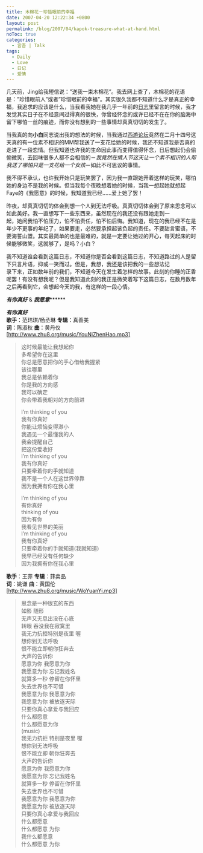 ```yaml
---
title: 木棉花－珍惜眼前的幸福
date: 2007-04-20 12:22:34 +0800
layout: post
permalink: /blog/2007/04/kapok-treasure-what-at-hand.html
noToc: true
categories:
  - 言吾 | Talk
tags:
  - Daily
  - Love
  - 日记
  - 爱情
---
```

几天前，Jing给我短信说：&#8221;送我一束木棉花&#8221;。我去网上查了，木棉花的花语是：&#8221;珍惜眼前人&#8221;或者&#8221;珍惜眼前的幸福&#8221;。其实很久我都不知道什么才是真正的幸福，我追求的应该是什么，当我看我她在我几乎一年前的[日志][1]里留言的时候，我才发觉其实日子在不经意间过得真的很快，你曾经怀念的或许已经不在在你的脑海中留下哪怕一丝的痕迹，而你没有想到的一些事情却真真切切的发生了。

当我真的向**小白**同志说出我的想法的时候，当我通过<a href="http://www.666my.com/bbs/index.asp?boardid=27" title="朋友侃吧">西游论坛</a>竟然在二月十四号这天真的有一位素不相识的MM帮我送了一支花给她的时候，我还不知道我是否真的走进了一段恋情。但我知道也许我的生命因此事而变得值得怀念，日后想起仍会偷偷微笑，去回味很多人都不会相信的－*我竟然在情人节这天让一个素不相识的人帮我送了哪怕只是一支花给一个女孩*－如此不可思议的事情。

我不得不承认，也许我开始只是玩笑罢了，因为我一直跟她开着这样的玩笑，哪怕她的身边不是我的时候。但当我每个夜晚想着她的时候，当我一想起她就想起Faye的《我愿意》的时候，我知道我已经&#8230;&#8230;爱上她了罢！

昨夜，却真真切切的体会到想一个人到无法呼吸。真真切切体会到了原来思念可以如此美好。我一直想写下一些东西来，虽然现在的我还没有跟她走到一  
起，她问我怕不怕压力，怕不怕责任，怕不怕后悔。我知道，现在的我已经不在是年少不更事的年纪了，如果要走，必然要承担起该负起的责任。不要甜言蜜语，不  
要海誓山盟。其实最简单的也是最难的，就是一定要让她过的开心，每天起床的时候能够微笑，这就够了，是吗？小白？

我不知道谁会看到这篇日志，不知道你是否会看到这篇日志，不知道路过的人是留下只言片语，抑或一笑而过。但是，我想，我还是该把我的一些想法记  
录下来，正如数年前的我们，不知道今天在发生着怎样的故事。此刻的你睡的正香呢罢！有没有想我呢？但是我知道此刻的我正是微笑着写下这篇日志，在数月数年  
之后再看到它，会想起今天的我，有这样的一段心情。

***有你真好*** &#038; ***我愿意*********

<!--more-->

  
***有你真好***  
**歌手**：范玮琪/杨丞琳 **专辑**：真善美  
**词**：陈淑秋 **曲**：黄丹仪  
[http://www.zhu8.org/music/YouNiZhenHao.mp3]

> 这时候最能让我想起你  
> 多希望你在这里  
> 你总是愿意把你的手心借给我握紧  
> 该往哪里  
> 我总是依赖着你  
> 你是我的方向感  
> 我可以确定  
> 你会带着我朝对的方向前进
> 
> I&#8217;m thinking of you  
> 我有你真好  
> 你能让烦恼变得渺小  
> 我遇见一个最懂我的人  
> 我会提醒自己  
> 把这份爱收好  
> I&#8217;m thinking of you  
> 我有你真好  
> 只要牵着你的手就知道  
> 我不是一个人在这世界停靠  
> 因为我拥有你在我心里
> 
> I&#8217;m thinking of you  
> 有你真好  
> thinking of you  
> 因为有你  
> 我看见世界的美丽  
> I&#8217;m thinking of you  
> 我有你真好  
> 只要牵着你的手就知道(我就知道)  
> 我早已经没有任何缺少  
> 因为我拥有你在我心里

**歌手**：王菲 **专辑**：菲卖品  
**词**：姚谦 **曲**：黄国伦  
[http://www.zhu8.org/music/WoYuanYi.mp3]

> 思念是一种很玄的东西  
> 如影 随形  
> 无声又无息出没在心底  
> 转眼 吞没我在寂寞里  
> 我无力抗拒特别是夜里 喔  
> 想你到无法呼吸  
> 恨不能立即朝你狂奔去  
> 大声的告诉你  
> 愿意为你 我愿意为你  
> 我愿意为你 忘记我姓名  
> 就算多一秒 停留在你怀里  
> 失去世界也不可惜  
> 我愿意为你 我愿意为你  
> 我愿意为你 被放逐天际  
> 只要你真心拿爱与我回应  
> 什么都愿意  
> 什么都愿意为你  
> (music)  
> 我无力抗拒 特别是夜里 喔  
> 想你到无法呼吸  
> 恨不能立即 朝你狂奔去  
> 大声的告诉你  
> 愿意为你 我愿意为你  
> 我愿意为你 忘记我姓名  
> 就算多一秒 停留在你怀里  
> 失去世界也不可惜  
> 我愿意为你 我愿意为你  
> 我愿意为你 被放逐天际  
> 只要你真心拿爱与我回应  
> 什么都愿意  
> 什么都愿意 为你  
> 我什么都愿意  
> 什么都愿意 为你

 [1]: ../../blog/2006/05/good_night_nanjing.html "晚安南京"